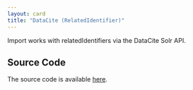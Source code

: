 ```yaml
---
layout: card
title: "DataCite (RelatedIdentifier)"
---
```


Import works with relatedIdentifiers via the DataCite Solr API.

## Source Code
The source code is available [here](https://github.com/lagotto/lagotto/blob/master/app/models/agents/datacite_related.rb).


